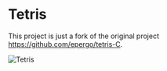# Tetris

This project is just a fork of the original project <https://github.com/epergo/tetris-C>.

![Tetris](tetris.png "Tetris!")

